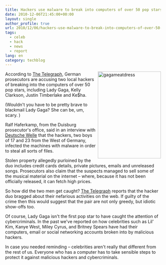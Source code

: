 ```yaml
---
title: Hackers use malware to break into computers of over 50 pop stars
date: 2010-12-06T21:45:00+00:00
layout: single
author_profile: true
url: 2010/12/06/hackers-use-malware-to-break-into-computers-of-over-50-pop-stars/
tags:
  - celeb
  - hack
  - news
  - report
lang: en
category: techblog
---
```

[<img title="gagameatdress" border="0" alt="gagameatdress" align="right" src="http://lh3.ggpht.com/_vaUVXcmC3OI/TP1Se-W6UrI/AAAAAAAADYM/QUjwCxcT7tY/gagameatdress_thumb%5B1%5D.jpg?imgmax=800" width="204" height="282" />](http://lh4.ggpht.com/_vaUVXcmC3OI/TP1SdelpNyI/AAAAAAAADYI/h0P3V5x1rN4/s1600-h/gagameatdress%5B3%5D.jpg)According to [The Telegraph](http://www.telegraph.co.uk/news/worldnews/europe/germany/8176827/German-hackers-gained-access-to-Lady-Gagas-computer.html), German prosecutors are accusing two local hackers of breaking into the computers of over 50 pop stars, including Lady Gaga, Kelly Clarkson, Justin Timberlake and Ke$ha.

(Wouldn't you have to be pretty brave to blackmail Lady Gaga? She can be, um, scary. )

Ralf Haferkamp, from the Duisburg prosecutor's office, said in an interview with [Deutsche Welle](http://www.dw-world.de/dw/article/0,,6288237,00.html) that the hackers, two boys of 17 and 23 from the West of Germany, infected the machines with malware in order to steal all sorts of files.

Stolen property allegedly purloined by the duo includes credit cards details, private pictures, emails and unreleased songs. Prosecutors also claim that the suspects managed to sell some of the musical material on the internet – where, because it has not been officially released, it can fetch high prices.

So how did the two men get caught? [The Telegraph](http://www.telegraph.co.uk/news/worldnews/europe/germany/8176827/German-hackers-gained-access-to-Lady-Gagas-computer.html) reports that the hacker duo bragged about their nefarious activities on the web. If guilty of the crime then this would suggest that the pair are not only greedy, but idiotic show-offs too.

Of course, Lady Gaga isn't the first pop star to have caught the attention of cybercriminals. In the past we've reported on how celebrities such as Lil' Kim, Kanye West, Miley Cyrus, and Britney Spears have had their computers, email or social networking accounts broken into by malicious hackers.

In case you needed reminding – celebrities aren't really that different from the rest of us. Everyone who has a computer has to take sensible steps to protect it against malicious hackers and cybercriminals.